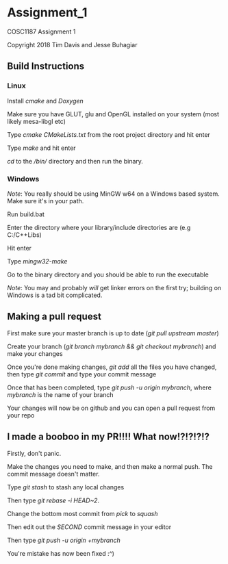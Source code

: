 # Assignment_1
COSC1187 Assignment 1

Copyright 2018 Tim Davis and Jesse Buhagiar

## Build Instructions
### Linux

Install _cmake_ and _Doxygen_

Make sure you have GLUT, glu and OpenGL installed on your system (most likely mesa-libgl etc)

Type _cmake CMakeLists.txt_ from the root project directory and hit enter

Type _make_ and hit enter

_cd_ to the _/bin/_ directory and then run the binary.

### Windows

_Note_: You really should be using MinGW w64 on a Windows based system. Make sure it's in your path. 

Run build.bat

Enter the directory where your library/include directories are (e.g C:/C++Libs)

Hit enter

Type _mingw32-make_

Go to the binary directory and you should be able to run the executable

_Note_: You may and probably _will_ get linker errors on the first try; building on Windows is a tad bit complicated.

## Making a pull request

First make sure your master branch is up to date (_git pull upstream master_)

Create your branch (_git branch mybranch && git checkout mybranch_) and make your changes

Once you're done making changes, _git add_ all the files you have changed, then type _git commit_ and type your commit message

Once that has been completed, type _git push -u origin mybranch_, where _mybranch_ is the name of your branch

Your changes will now be on github and you can open a pull request from your repo

## I made a booboo in my PR!!!! What now!?!?!?!? 

Firstly, don't panic.

Make the changes you need to make, and then make a normal push. The commit message doesn't matter.

Type _git stash_ to stash any local changes

Then type _git rebase -i HEAD~2_. 

Change the bottom most commit from _pick_ to _squash_

Then edit out the _SECOND_ commit message in your editor

Then type _git push -u origin +mybranch_

You're mistake has now been fixed :^)
